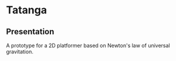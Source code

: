# Tatanga

## Presentation

A prototype for a 2D platformer based on Newton's law of universal gravitation.
